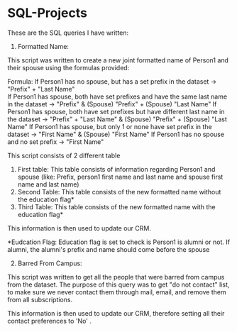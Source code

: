 # SQL-Projects

These are the SQL queries I have written:

1. Formatted Name:

This script was written to create a new joint formatted name of Person1 and their spouse using the formulas provided: 

Formula: 
If Person1 has no spouse, but has a set prefix in the dataset  -> 	"Prefix" + "Last Name"	
If Person1 has spouse, both have set prefixes and have the same last name in the dataset	-> "Prefix"	&	(Spouse) "Prefix" + (Spouse) "Last Name"
If Person1 has spouse, both have set prefixes	but have different last name in the dataset -> "Prefix" + "Last Name"	&	(Spouse) "Prefix" + (Spouse) "Last Name"
If Person1 has spouse, but only 1 or none have set prefix in the dataset ->	"First Name"	&	(Spouse) "First Name"
If Person1 has no spouse and no set prefix -> 	"First Name"


This script consists of 2 different table
 1. First table: This table consists of information regarding Person1 and spouse (like: Prefix, person1 first name and last name and spouse first name and last    name)
 2. Second Table: This table consists of the new formatted name without the education flag*
 3. Third Table: This table consists of the new formatted name with the education flag*

This information is then used to update our CRM. 

*Eudcation Flag: Education flag is set to check is Person1 is alumni or not. If alumni, the alumni's prefix and name should come before the spouse

2. Barred From Campus:

This script was written to get all the people that were barred from campus from the dataset. The purpose of this query was to get "do not contact" list, to make sure we never contact them through mail, email, and remove them from all subscriptions. 

This information is then used to update our CRM, therefore setting all their contact preferences to 'No' . 

 
